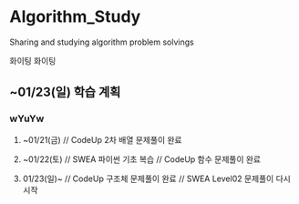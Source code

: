 # Algorithm_Study
Sharing and studying algorithm problem solvings

화이팅 화이팅

## ~01/23(일) 학습 계획

### wYuYw
1. ~01/21(금)
// CodeUp 2차 배열 문제풀이 완료

2. ~01/22(토)
// SWEA 파이썬 기초 복습
// CodeUp 함수 문제풀이 완료

3. 01/23(일)~
// CodeUp 구조체 문제풀이 완료
// SWEA Level02 문제풀이 다시 시작

